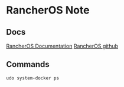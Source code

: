 RancherOS Note
=======

Docs
----------

[RancherOS Documentation](https://rancher.com/docs/os/v1.x/en/)
[RancherOS github](https://github.com/rancher/os)


Commands
----------


```
udo system-docker ps

```

